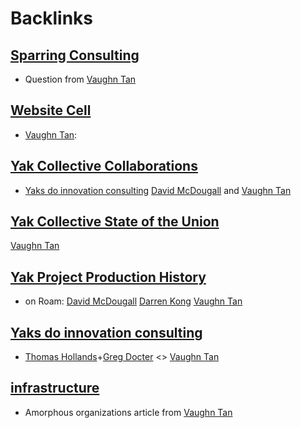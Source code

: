 
# Backlinks
## [Sparring Consulting](<Sparring Consulting.md>)
- Question from [Vaughn Tan](<Vaughn Tan.md>)

## [Website Cell](<Website Cell.md>)
- [Vaughn Tan](<Vaughn Tan.md>):

## [Yak Collective Collaborations](<Yak Collective Collaborations.md>)
- [Yaks do innovation consulting](<Yaks do innovation consulting.md>) [David McDougall](<David McDougall.md>) and [Vaughn Tan](<Vaughn Tan.md>)

## [Yak Collective State of the Union](<Yak Collective State of the Union.md>)
[Vaughn Tan](<Vaughn Tan.md>)

## [Yak Project Production History](<Yak Project Production History.md>)
- on Roam: [David McDougall](<David McDougall.md>) [Darren Kong](<Darren Kong.md>) [Vaughn Tan](<Vaughn Tan.md>)

## [Yaks do innovation consulting](<Yaks do innovation consulting.md>)
- [Thomas Hollands](<Thomas Hollands.md>)+[Greg Docter](<Greg Docter.md>) <> [Vaughn Tan](<Vaughn Tan.md>)

## [infrastructure](<infrastructure.md>)
- Amorphous organizations article from [Vaughn Tan](<Vaughn Tan.md>)

